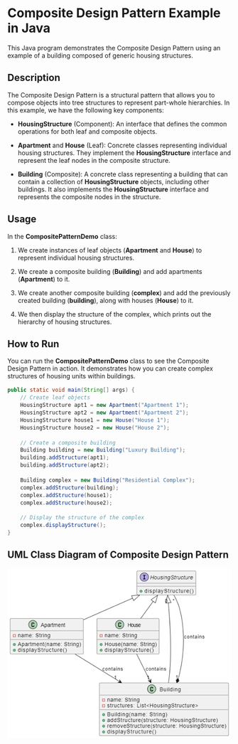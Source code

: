 # Composite Design Pattern Example in Java

This Java program demonstrates the Composite Design Pattern using an example of a building composed of generic housing structures.

## Description

The Composite Design Pattern is a structural pattern that allows you to compose objects into tree structures to represent part-whole hierarchies. In this example, we have the following key components:

- **HousingStructure** (Component): An interface that defines the common operations for both leaf and composite objects.

- **Apartment** and **House** (Leaf): Concrete classes representing individual housing structures. They implement the **HousingStructure** interface and represent the leaf nodes in the composite structure.

- **Building** (Composite): A concrete class representing a building that can contain a collection of **HousingStructure** objects, including other buildings. It also implements the **HousingStructure** interface and represents the composite nodes in the structure.

## Usage

In the **CompositePatternDemo** class:

1. We create instances of leaf objects (**Apartment** and **House**) to represent individual housing structures.

2. We create a composite building (**Building**) and add apartments (**Apartment**) to it.

3. We create another composite building (**complex**) and add the previously created building (**building**), along with houses (**House**) to it.

4. We then display the structure of the complex, which prints out the hierarchy of housing structures.

## How to Run

You can run the **CompositePatternDemo** class to see the Composite Design Pattern in action. It demonstrates how you can create complex structures of housing units within buildings.

```java
public static void main(String[] args) {
    // Create leaf objects
    HousingStructure apt1 = new Apartment("Apartment 1");
    HousingStructure apt2 = new Apartment("Apartment 2");
    HousingStructure house1 = new House("House 1");
    HousingStructure house2 = new House("House 2");

    // Create a composite building
    Building building = new Building("Luxury Building");
    building.addStructure(apt1);
    building.addStructure(apt2);

    Building complex = new Building("Residential Complex");
    complex.addStructure(building);
    complex.addStructure(house1);
    complex.addStructure(house2);

    // Display the structure of the complex
    complex.displayStructure();
}
```

## UML Class Diagram of Composite Design Pattern

<img src="../images/Composite.png">
